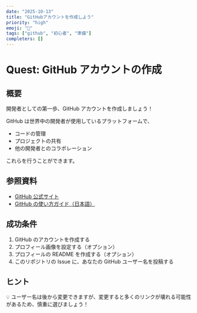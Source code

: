 ```yaml
---
date: "2025-10-13"
title: "GitHubアカウントを作成しよう"
priority: "high"
emoji: "🐙"
tags: ["github", "初心者", "準備"]
completers: []
---
```


# Quest: GitHub アカウントの作成

## 概要

開発者としての第一歩、GitHub アカウントを作成しましょう！

GitHub は世界中の開発者が使用しているプラットフォームで、

- コードの管理
- プロジェクトの共有
- 他の開発者とのコラボレーション

これらを行うことができます。

## 参照資料

- [GitHub 公式サイト](https://github.com/)
- [GitHub の使い方ガイド（日本語）](https://docs.github.com/ja)

## 成功条件

1. GitHub のアカウントを作成する
2. プロフィール画像を設定する（オプション）
3. プロフィールの README を作成する（オプション）
4. このリポジトリの Issue に、あなたの GitHub ユーザー名を投稿する

## ヒント

💡 ユーザー名は後から変更できますが、変更すると多くのリンクが壊れる可能性があるため、慎重に選びましょう！
